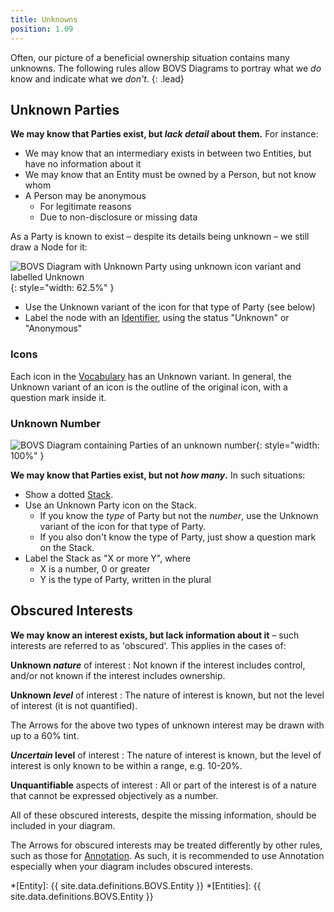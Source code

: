```yaml
---
title: Unknowns
position: 1.09
---
```


Often, our picture of a beneficial ownership situation contains many unknowns. The following rules allow BOVS Diagrams to portray what we *do* know and indicate what we *don't*.
{: .lead}


## Unknown Parties

**We may know that Parties exist, but *lack detail* about them.** For instance:

* We may know that an intermediary exists in between two Entities, but have no information about it
* We may know that an Entity must be owned by a Person, but not know whom
* A Person may be anonymous
  * For legitimate reasons
  * Due to non-disclosure or missing data

As a Party is known to exist – despite its details being unknown – we still draw a Node for it:

![BOVS Diagram with Unknown Party using unknown icon variant and labelled Unknown](/visualisation/diagrams/bovs-core-unknowns.png){: style="width: 62.5%" }

* Use the Unknown variant of the icon for that type of Party (see below)
* Label the node with an [Identifier](/visualisation/core/parties-nodes), using the status "Unknown" or "Anonymous"

### Icons

Each icon in the [Vocabulary](/visualisation/core/vocabulary) has an Unknown variant. In general, the Unknown variant of an icon is the outline of the original icon, with a question mark inside it.

### Unknown Number

![BOVS Diagram containing Parties of an unknown number](/visualisation/diagrams/bovs-core-unknowns-number.png){: style="width: 100%" }

**We may know that Parties exist, but not *how many*.** In such situations:

* Show a dotted [Stack](/visualisation/core/stacks).
* Use an Unknown Party icon on the Stack.
  * If you know the *type* of Party but not the *number*, use the Unknown variant of the icon for that type of Party.
  * If you also don't know the type of Party, just show a question mark on the Stack.
* Label the Stack as "X or more Y", where
  * X is a number, 0 or greater
  * Y is the type of Party, written in the plural


## Obscured Interests

**We may know an interest exists, but lack information about it** – such interests are referred to as 'obscured'. This applies in the cases of:

**Unknown *nature*** of interest
: Not known if the interest includes control, and/or not known if the interest includes ownership.

**Unknown *level*** of interest
: The nature of interest is known, but not the level of interest (it is not quantified).

The Arrows for the above two types of unknown interest may be drawn with up to a 60% tint.

***Uncertain* level** of interest
: The nature of interest is known, but the level of interest is only known to be within a range, e.g. 10-20%.

**Unquantifiable** aspects of interest
: All or part of the interest is of a nature that cannot be expressed objectively as a number.

All of these obscured interests, despite the missing information, should be included in your diagram.

The Arrows for obscured interests may be treated differently by other rules, such as those for [Annotation](/visualisation/optional/annotation). As such, it is recommended to use Annotation especially when your diagram includes obscured interests.


*[Entity]: {{ site.data.definitions.BOVS.Entity }}
*[Entities]: {{ site.data.definitions.BOVS.Entity }}